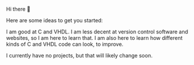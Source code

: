 Hi there 👋

Here are some ideas to get you started:

I am good at C and VHDL. I am less decent at version control software and websites, so I am here to learn that.
I am also here to learn how different kinds of C and VHDL code can look, to improve. 

I currently have no projects, but that will likely change soon. 
